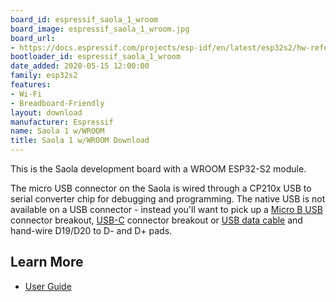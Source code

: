 ```yaml
---
board_id: espressif_saola_1_wroom
board_image: espressif_saola_1_wroom.jpg
board_url:
- https://docs.espressif.com/projects/esp-idf/en/latest/esp32s2/hw-reference/esp32s2/user-guide-saola-1-v1.2.html
bootloader_id: espressif_saola_1_wroom
date_added: 2020-05-15 12:00:00
family: esp32s2
features:
- Wi-Fi
- Breadboard-Friendly
layout: download
manufacturer: Espressif
name: Saola 1 w/WROOM
title: Saola 1 w/WROOM Download
---
```


This is the Saola development board with a WROOM ESP32-S2 module.

The micro USB connector on the Saola is wired through a CP210x USB to serial converter chip for debugging and programming. The native USB is not available on a USB connector - instead you'll want to pick up a [Micro B USB](https://www.adafruit.com/product/1833) connector breakout, [USB-C](https://www.adafruit.com/product/4090) connector breakout or [USB data cable](https://www.adafruit.com/product/4448) and hand-wire D19/D20 to D- and D+ pads.

## Learn More

* [User Guide](https://docs.espressif.com/projects/esp-idf/en/latest/esp32s2/hw-reference/esp32s2/user-guide-saola-1-v1.2.html)
